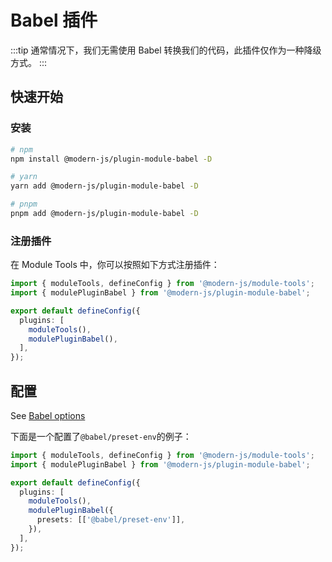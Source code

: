 # Babel 插件

:::tip
通常情况下，我们无需使用 Babel 转换我们的代码，此插件仅作为一种降级方式。
:::

## 快速开始

### 安装

```bash
# npm
npm install @modern-js/plugin-module-babel -D

# yarn
yarn add @modern-js/plugin-module-babel -D

# pnpm
pnpm add @modern-js/plugin-module-babel -D
```

### 注册插件

在 Module Tools 中，你可以按照如下方式注册插件：

```ts
import { moduleTools, defineConfig } from '@modern-js/module-tools';
import { modulePluginBabel } from '@modern-js/plugin-module-babel';

export default defineConfig({
  plugins: [
    moduleTools(),
    modulePluginBabel(),
  ],
});
```

## 配置

See [Babel options](https://babeljs.io/docs/options)

下面是一个配置了`@babel/preset-env`的例子：

```ts
import { moduleTools, defineConfig } from '@modern-js/module-tools';
import { modulePluginBabel } from '@modern-js/plugin-module-babel';

export default defineConfig({
  plugins: [
    moduleTools(),
    modulePluginBabel({
      presets: [['@babel/preset-env']],
    }),
  ],
});
```
